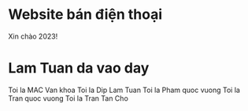 # Website bán điện thoại

Xin chào 2023!


# Lam Tuan da vao day

Toi la MAC Van khoa
Toi la Dip Lam Tuan
Toi la Pham quoc vuong
Toi la Tran quoc vuong
Toi la Tran Tan Cho